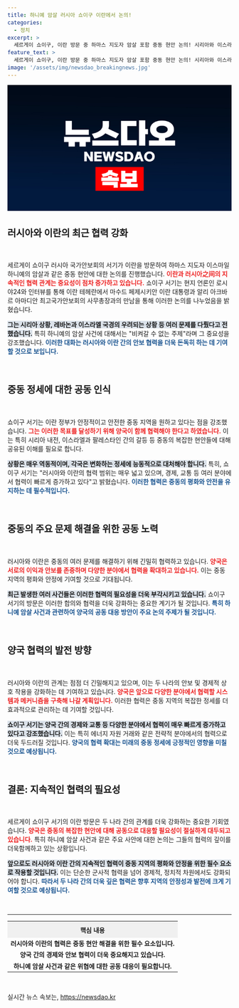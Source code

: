 ```yaml
---
title: 하니예 암살 러시아 쇼이구 이란에서 논의!
categories:
  - 정치
excerpt: >
  세르게이 쇼이구, 이란 방문 중 하마스 지도자 암살 포함 중동 현안 논의! 시리아와 이스라엘 국경 상황도 주요 안건으로 떠올라. 러시아-이란 협력의 미래는? 클릭해서 확인하세요!
feature_text: >
  세르게이 쇼이구, 이란 방문 중 하마스 지도자 암살 포함 중동 현안 논의! 시리아와 이스라엘 국경 상황도 주요 안건으로 떠올라. 러시아-이란 협력의 미래는? 클릭해서 확인하세요!
image: '/assets/img/newsdao_breakingnews.jpg'
---
```


<p><img src="/assets/img/newsdao_breakingnews.jpg" alt="koreaapp 속보" /></p>

<h2 data-ke-size="size26">러시아와 이란의 최근 협력 강화</h2>

<p data-ke-size="size16">&nbsp;</p>

<p>세르게이 쇼이구 러시아 국가안보회의 서기가 이란을 방문하여 하마스 지도자 이스마일 하니예의 암살과 같은 중동 현안에 대한 논의를 진행했습니다. <b><span style="color: #ee2323;">이란과 러시아之间의 지속적인 협력 관계는 중요성이 점차 증가하고 있습니다.</span></b> 쇼이구 서기는 현지 언론인 로시야24와 인터뷰를 통해 이란 테헤란에서 마수드 페제시키안 이란 대통령과 알리 아크바르 아마디안 최고국가안보회의 사무총장과의 만남을 통해 이러한 논의를 나누었음을 밝혔습니다.</p>

<p><b><span style="background-color: #21538527;">그는 시리아 상황, 레바논과 이스라엘 국경의 우려되는 상황 등 여러 문제를 다뤘다고 전했습니다.</span></b> 특히 하니예의 암살 사건에 대해서는 "비켜갈 수 없는 주제"라며 그 중요성을 강조했습니다. <b><span style="color: #1a5490;">이러한 대화는 러시아와 이란 간의 안보 협력을 더욱 돈독히 하는 데 기여할 것으로 보입니다.</span></b></p>

<p data-ke-size="size16">&nbsp;</p>

<h2 data-ke-size="size26">중동 정세에 대한 공동 인식</h2>

<p data-ke-size="size16">&nbsp;</p>

<p>쇼이구 서기는 이란 정부가 안정적이고 안전한 중동 지역을 원하고 있다는 점을 강조했습니다. <b><span style="color: #ee2323;">그는 이러한 목표를 달성하기 위해 양국이 함께 협력해야 한다고 하였습니다.</span></b> 이는 특히 시리아 내전, 이스라엘과 팔레스타인 간의 갈등 등 중동의 복잡한 현안들에 대해 공유된 이해를 필요로 합니다.</p>

<p><b><span style="background-color: #21538527;">상황은 매우 역동적이며, 각국은 변화하는 정세에 능동적으로 대처해야 합니다.</span></b> 특히, 쇼이구 서기는 "러시아와 이란의 협력 범위는 매우 넓고 있으며, 경제, 교통 등 여러 분야에서 협력이 빠르게 증가하고 있다"고 밝혔습니다. <b><span style="color: #1a5490;">이러한 협력은 중동의 평화와 안전을 유지하는 데 필수적입니다.</span></b></p>

<p data-ke-size="size16">&nbsp;</p>

<h2 data-ke-size="size26">중동의 주요 문제 해결을 위한 공동 노력</h2>

<p data-ke-size="size16">&nbsp;</p>

<p>러시아와 이란은 중동의 여러 문제를 해결하기 위해 긴밀히 협력하고 있습니다. <b><span style="color: #ee2323;">양국은 서로의 이익과 안보를 존중하며 다양한 분야에서 협력을 확대하고 있습니다.</span></b> 이는 중동 지역의 평화와 안정에 기여할 것으로 기대됩니다. </p>

<p><b><span style="background-color: #21538527;">최근 발생한 여러 사건들은 이러한 협력의 필요성을 더욱 부각시키고 있습니다.</span></b> 쇼이구 서기의 방문은 이러한 합의와 협력을 더욱 강화하는 중요한 계기가 될 것입니다. <b><span style="color: #1a5490;">특히 하니예 암살 사건과 관련하여 양국의 공동 대응 방안이 주요 논의 주제가 될 것입니다.</span></b></p>

<p data-ke-size="size16">&nbsp;</p>

<h2 data-ke-size="size26">양국 협력의 발전 방향</h2>

<p data-ke-size="size16">&nbsp;</p>

<p>러시아와 이란의 관계는 점점 더 긴밀해지고 있으며, 이는 두 나라의 안보 및 경제적 상호 작용을 강화하는 데 기여하고 있습니다. <b><span style="color: #ee2323;">양국은 앞으로 다양한 분야에서 협력할 시스템과 메커니즘을 구축해 나갈 계획입니다.</span></b> 이러한 협력은 중동 지역의 복잡한 정세를 더 효과적으로 관리하는 데 기여할 것입니다.</p>

<p><b><span style="background-color: #21538527;">쇼이구 서기는 양국 간의 경제와 교통 등 다양한 분야에서 협력이 매우 빠르게 증가하고 있다고 강조했습니다.</span></b> 이는 특히 에너지 자원 거래와 같은 전략적 분야에서의 협력으로 더욱 두드러질 것입니다. <b><span style="color: #1a5490;">양국의 협력 확대는 미래의 중동 정세에 긍정적인 영향을 미칠 것으로 예상됩니다.</span></b></p>

<p data-ke-size="size16">&nbsp;</p>

<h2 data-ke-size="size26">결론: 지속적인 협력의 필요성</h2>

<p data-ke-size="size16">&nbsp;</p>

<p>세르게이 쇼이구 서기의 이란 방문은 두 나라 간의 관계를 더욱 강화하는 중요한 기회였습니다. <b><span style="color: #ee2323;">양국은 중동의 복잡한 현안에 대해 공동으로 대응할 필요성이 절실하게 대두되고 있습니다.</span></b> 특히 하니예 암살 사건과 같은 주요 사안에 대한 논의는 그들의 협력의 깊이를 더욱함께하고 있는 상황입니다.</p>

<p><b><span style="background-color: #21538527;">앞으로도 러시아와 이란 간의 지속적인 협력이 중동 지역의 평화와 안정을 위한 필수 요소로 작용할 것입니다.</span></b> 이는 단순한 군사적 협력을 넘어 경제적, 정치적 차원에서도 강화되어야 합니다. <b><span style="color: #1a5490;">따라서 두 나라 간의 더욱 깊은 협력은 향후 지역의 안정성과 발전에 크게 기여할 것으로 예상됩니다.</span></b></p>

<p data-ke-size="size16">&nbsp;</p>

<hr />

<table style="width: 100%; border-collapse: collapse;">
    <tr>
        <th style="text-align: center; height: 30px; background-color: #f0f0f0;">핵심 내용</th>
    </tr>
    <tr>
        <td style="text-align: center; height: 17px;"><b>러시아와 이란의 협력은 중동 현안 해결을 위한 필수 요소입니다.</b></td>
    </tr>
    <tr>
        <td style="text-align: center; height: 17px;"><b>양국 간의 경제와 안보 협력이 더욱 중요해지고 있습니다.</b></td>
    </tr>
    <tr>
        <td style="text-align: center; height: 17px;"><b>하니예 암살 사건과 같은 위협에 대한 공동 대응이 필요합니다.</b></td>
    </tr>
</table>

<p data-ke-size="size16">&nbsp;</p>
실시간 뉴스 속보는, <a href="https://newsdao.kr" rel="dofollow">https://newsdao.kr</a>


